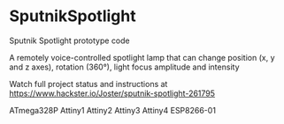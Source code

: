 # SputnikSpotlight
Sputnik Spotlight prototype code

A remotely voice-controlled spotlight lamp that can change position (x, y and z axes), rotation (360°), light focus amplitude and intensity

Watch full project status and instructions at
https://www.hackster.io/Joster/sputnik-spotlight-261795

ATmega328P
Attiny1
Attiny2
Attiny3
Attiny4
ESP8266-01
